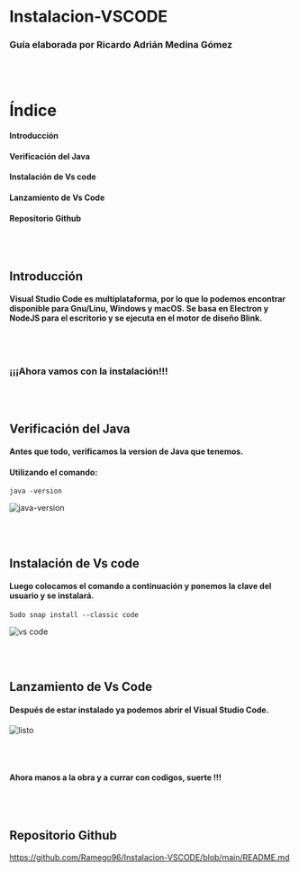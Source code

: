 # Instalacion-VSCODE
### Guía elaborada por Ricardo Adrián Medina Gómez

<br>
<br>

# Índice

#### Introducción
#### Verificación del Java
#### Instalación de Vs code
#### Lanzamiento de Vs Code
#### Repositorio Github

<br>
<br>

## Introducción

#### Visual Studio Code es multiplataforma, por lo que lo podemos encontrar disponible para Gnu/Linu, Windows y macOS. Se basa en Electron y NodeJS para el      escritorio y se ejecuta en el motor de diseño Blink.

<br>
<br>

### ¡¡¡Ahora vamos con la instalación!!!

<br>
<br>

## Verificación del Java

#### Antes que todo, verificamos la version de Java que tenemos.
#### Utilizando el comando:
```
java -version
```

![java-version](https://user-images.githubusercontent.com/78496018/136239244-7800720f-c770-48d3-8642-7ed1d125b5cf.jpg)

<br>
<br>

## Instalación de Vs code
#### Luego colocamos el comando a continuación y ponemos la clave del usuario y se instalará.

```
Sudo snap install --classic code
```

![vs code](https://user-images.githubusercontent.com/78496018/136239289-5f32c1d7-cb79-434a-a6a8-55327f29c716.jpg)

<br>
<br>

## Lanzamiento de Vs Code

#### Después de estar instalado ya podemos abrir el Visual Studio Code.
![listo](https://user-images.githubusercontent.com/78496018/136239259-d035956c-8fa9-4284-9975-32fc027dce28.jpg)

<br>
<br>

#### Ahora manos a la obra y a currar con codigos, suerte !!!

<br>
<br>

## Repositorio Github

https://github.com/Ramego96/Instalacion-VSCODE/blob/main/README.md







